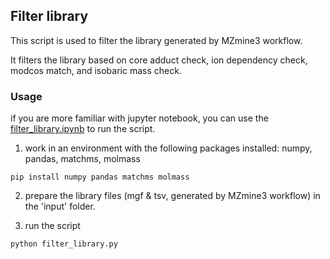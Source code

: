
## Filter library

This script is used to filter the library generated by MZmine3 workflow.

It filters the library based on core adduct check, ion dependency check, modcos match, and isobaric mass check.


### Usage

if you are more familiar with jupyter notebook, you can use the [filter_library.ipynb](filter_library.ipynb) to run the script.

1. work in an environment with the following packages installed: numpy, pandas, matchms, molmass
```commandline
pip install numpy pandas matchms molmass
```

2. prepare the library files (mgf & tsv, generated by MZmine3 workflow) in the 'input' folder.

3. run the script
```commandline
python filter_library.py
```

